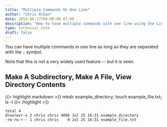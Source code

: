 ```yaml
---
title: "Multiple Commands On One Line"
author: "Chris Albon"
date: 2018-06-17T00:00:00-07:00
description: "How to have multiple commands with one line using the Linux command line."
type: technical_note
draft: false
---
```


You can have multiple commands in one line as long as they are separated with the `;` symbol.

Note that this is not a very widely used feature -- but it is seen.

## Make A Subdirectory, Make A File, View Directory Contents
{{< highlight markdown >}}
mkdir example_directory; touch example_file.txt; ls -l
{{< /highlight >}}
```
total 4
drwxrwxr-x 2 chris chris 4096 Jul 25 16:31 example_directory
-rw-rw-r-- 1 chris chris    0 Jul 25 16:31 example_file.txt
```